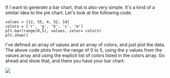 If I want to generate a bar chart, that is also very simple. It's a kind of a similar idea to the pie chart. Let's look at the following code.

```
values = [12, 55, 4, 32, 14] 
colors = ['r', 'g', 'b', 'c', 'm'] 
plt.bar(range(0,5), values, color= colors) 
plt.show() 
```

I've defined an array of values and an array of colors, and just plot the data. The above code plots from the range of 0 to 5, using the y values from the values array and using the explicit list of colors listed in the colors array. Go ahead and show that, and there you have your bar chart:

![](https://github.com/fenago/katacoda-scenarios/raw/master/datascience-machine-learning/datascience-machine-learning-chapter-03-01/steps/2/12.png)
